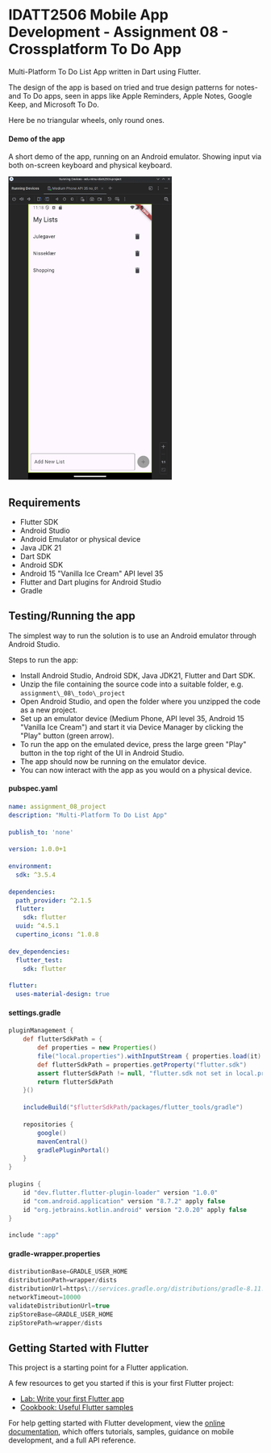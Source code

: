# IDATT2506 Mobile App Development - Assignment 08 - Crossplatform To Do App

Multi-Platform To Do List App written in Dart using Flutter.

The design of the app is based on tried and true design patterns for notes- and To Do apps, seen in apps like Apple Reminders, Apple Notes, Google Keep, and Microsoft To Do.

Here be no triangular wheels, only round ones.

#### Demo of the app
A short demo of the app, running on an Android emulator.
Showing input via both on-screen keyboard and physical keyboard.

<img src="todo-app-demo-01.gif" alt="App Preview" height="600"/>

## Requirements

- Flutter SDK
- Android Studio
- Android Emulator or physical device
- Java JDK 21
- Dart SDK
- Android SDK
- Android 15 "Vanilla Ice Cream" API level 35
- Flutter and Dart plugins for Android Studio
- Gradle

## Testing/Running the app

The simplest way to run the solution is to use an Android emulator through Android Studio.

Steps to run the app:
- Install Android Studio, Android SDK, Java JDK21, Flutter and Dart SDK.
- Unzip the file containing the source code into a suitable folder, e.g. `assignment\_08\_todo\_project`
- Open Android Studio, and open the folder where you unzipped the code as a new project.
- Set up an emulator device (Medium Phone, API level 35, Android 15 "Vanilla Ice Cream") and start it via Device Manager by clicking the "Play" button (green arrow).
- To run the app on the emulated device, press the large green "Play" button in the top right of the UI in Android Studio.
- The app should now be running on the emulator device.
- You can now interact with the app as you would on a physical device.

#### pubspec.yaml

```yaml
name: assignment_08_project
description: "Multi-Platform To Do List App"

publish_to: 'none' 

version: 1.0.0+1

environment:
  sdk: ^3.5.4

dependencies:
  path_provider: ^2.1.5
  flutter:
    sdk: flutter
  uuid: ^4.5.1
  cupertino_icons: ^1.0.8

dev_dependencies:
  flutter_test:
    sdk: flutter

flutter:
  uses-material-design: true
```

#### settings.gradle

```gradle
pluginManagement {
    def flutterSdkPath = {
        def properties = new Properties()
        file("local.properties").withInputStream { properties.load(it) }
        def flutterSdkPath = properties.getProperty("flutter.sdk")
        assert flutterSdkPath != null, "flutter.sdk not set in local.properties"
        return flutterSdkPath
    }()

    includeBuild("$flutterSdkPath/packages/flutter_tools/gradle")

    repositories {
        google()
        mavenCentral()
        gradlePluginPortal()
    }
}

plugins {
    id "dev.flutter.flutter-plugin-loader" version "1.0.0"
    id "com.android.application" version "8.7.2" apply false
    id "org.jetbrains.kotlin.android" version "2.0.20" apply false
}

include ":app"
```

#### gradle-wrapper.properties

```gradle
distributionBase=GRADLE_USER_HOME
distributionPath=wrapper/dists
distributionUrl=https\://services.gradle.org/distributions/gradle-8.11.1-bin.zip
networkTimeout=10000
validateDistributionUrl=true
zipStoreBase=GRADLE_USER_HOME
zipStorePath=wrapper/dists
```


## Getting Started with Flutter

This project is a starting point for a Flutter application.

A few resources to get you started if this is your first Flutter project:

- [Lab: Write your first Flutter app](https://docs.flutter.dev/get-started/codelab)
- [Cookbook: Useful Flutter samples](https://docs.flutter.dev/cookbook)

For help getting started with Flutter development, view the
[online documentation](https://docs.flutter.dev/), which offers tutorials,
samples, guidance on mobile development, and a full API reference.
